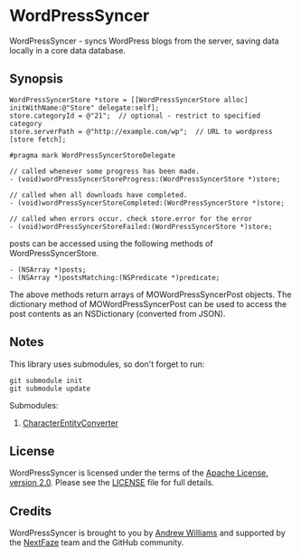 
# WordPressSyncer

WordPressSyncer - syncs WordPress blogs from the server, saving data locally in a core data database.

## Synopsis

    WordPressSyncerStore *store = [[WordPressSyncerStore alloc] initWithName:@"Store" delegate:self];
    store.categoryId = @"21";  // optional - restrict to specified category
    store.serverPath = @"http://example.com/wp";  // URL to wordpress
    [store fetch];
    
    #pragma mark WordPressSyncerStoreDelegate
    
    // called whenever some progress has been made.
    - (void)wordPressSyncerStoreProgress:(WordPressSyncerStore *)store;

    // called when all downloads have completed.
    - (void)wordPressSyncerStoreCompleted:(WordPressSyncerStore *)store;

    // called when errors occur. check store.error for the error
    - (void)wordPressSyncerStoreFailed:(WordPressSyncerStore *)store;

posts can be accessed using the following methods of WordPressSyncerStore.

    - (NSArray *)posts;
    - (NSArray *)postsMatching:(NSPredicate *)predicate;

The above methods return arrays of MOWordPressSyncerPost objects.  The dictionary method of MOWordPressSyncerPost can be used to access the 
post contents as an NSDictionary (converted from JSON).


## Notes

This library uses submodules, so don't forget to run:

    git submodule init
    git submodule update
    
Submodules:

1. [CharacterEntityConverter](http://github.com/NextfazeSD/CharacterEntityConverter)

## License

WordPressSyncer is licensed under the terms of the [Apache License, version 2.0](http://www.apache.org/licenses/LICENSE-2.0.html). Please see the [LICENSE](https://github.com/NextfazeSD/WordPressSyncer/blob/master/LICENSE) file for full details.

## Credits

WordPressSyncer is brought to you by [Andrew Williams](http://github.com/sobakasu) and supported by the [NextFaze](http://www.nextfaze.com) team and the GitHub community.
